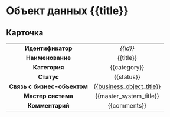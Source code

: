 # Объект данных {{title}}

## Карточка
|                             |                                                       |
|:---------------------------:|:-----------------------------------------------------:|
|      **Идентификатор**      |                       *{{id}}*                        |
|      **Наименование**       |                       {{title}}                       |
|        **Категория**        |                     {{category}}                      |
|         **Статус**          |                      {{status}}                       |
| **Связь с бизнес-объектом** | [{{business_object_title}}]({{business_object_link}}) |
|     **Мастер система**      |                {{master_system_title}}                |
|       **Комментарий**       |                     {{comments}}                      |
